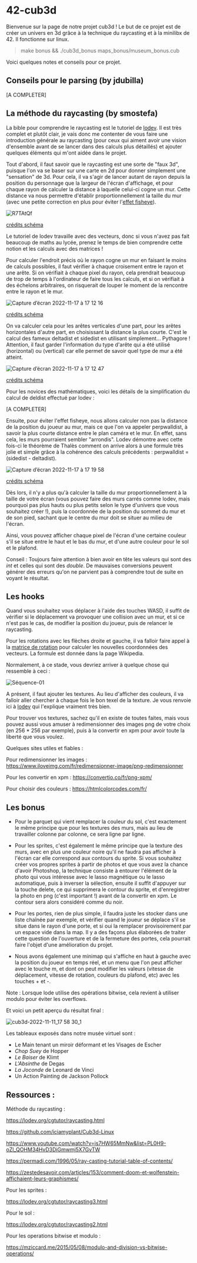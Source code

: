 # 42-cub3d

Bienvenue sur la page de notre projet cub3d ! Le but de ce projet est de créer un univers en 3d grâce à la technique du raycasting et à la minilibx de 42. Il fonctionne sur linux.

> make bonus && ./cub3d_bonus maps_bonus/museum_bonus.cub

Voici quelques notes et conseils pour ce projet.

## Conseils pour le parsing (by jdubilla)

[A COMPLETER]

## La méthode du raycasting (by smostefa)

La bible pour comprendre le raycasting est le tutoriel de [lodev](https://lodev.org/cgtutor/raycasting.html). Il est très complet et plutôt clair, je vais donc me contenter de vous faire une introduction générale au raycasting (pour ceux qui aiment avoir une vision d'ensemble avant de se lancer dans des calculs plus détaillés) et ajouter quelques éléments qui m'ont aidée dans le projet.

Tout d'abord, il faut savoir que le raycasting est une sorte de "faux 3d", puisque l'on va se baser sur une carte en 2d pour donner simplement une "sensation" de 3d. Pour cela, il va s'agir de lancer autant de rayon depuis la position du personnage que la largeur de l'écran d'affichage, et pour chaque rayon de calculer la distance à laquelle celui-ci cogne un mur. Cette distance va nous permettre d'établir proportionnellement la taille du mur (avec une petite correction en plus pour éviter l'[effet fisheye](https://fr.wikipedia.org/wiki/Objectif_fisheye)).

![R7TAtQf](https://user-images.githubusercontent.com/96736158/202495984-479fc463-2a16-40cf-953d-f31c3d5b365e.png)

[crédits schéma](https://tiplanet.org/forum/viewtopic.php?t=15033)

Le tutoriel de lodev travaille avec des vecteurs, donc si vous n'avez pas fait beaucoup de maths au lycée, prenez le temps de bien comprendre cette notion et les calculs avec des matrices !

Pour calculer l'endroit précis où le rayon cogne un mur en faisant le moins de calculs possibles, il faut vérifier à chaque croisement entre le rayon et une arête. Si on vérifiait à chaque pixel du rayon, cela prendrait beaucoup de trop de temps à l'ordinateur de faire tous les calculs, et si on vérifiait à des échelons arbitraires, on risquerait de louper le moment de la rencontre entre le rayon et le mur.

![Capture d’écran 2022-11-17 à 17 12 16](https://user-images.githubusercontent.com/96736158/202498559-fa4d2c8a-4536-4b66-a933-31a923744ae6.png)

[crédits schéma](https://lodev.org/cgtutor/raycasting.html)

On va calculer cela pour les arêtes verticales d'une part, pour les arêtes horizontales d'autre part, en choisissant la distance la plus courte. C'est le calcul des fameux deltadist et sidedist en utilisant simplement... Pythagore ! Attention, il faut garder l'information du type d'arête qui a été utilisé (horizontal) ou (vertical) car elle permet de savoir quel type de mur a été atteint.

![Capture d’écran 2022-11-17 à 17 12 47](https://user-images.githubusercontent.com/96736158/202498683-4eb5d0cf-7c78-4025-a011-1fa0e73f54ec.png)

[crédits schéma](https://lodev.org/cgtutor/raycasting.html)

Pour les novices des mathématiques, voici les détails de la simplification du calcul de deldist effectué par lodev :

[A COMPLETER]

Ensuite, pour éviter l'effet fisheye, nous allons calculer non pas la distance de la position du joueur au mur, mais ce que l'on va appeler perpwalldist, à savoir la plus courte distance entre le plan caméra et le mur. En effet, sans cela, les murs pourraient sembler "arrondis". Lodev démontre avec cette fois-ci le théorème de Thalès comment on arrive alors à une formule très jolie et simple grâce à la cohérence des calculs précédents : perpwalldist = (sidedist - deltadist).

![Capture d’écran 2022-11-17 à 17 19 58](https://user-images.githubusercontent.com/96736158/202500275-f76c4927-c0de-48a4-aa71-9275c3af14a3.png)

[crédits schéma](https://lodev.org/cgtutor/raycasting.html)

Dès lors, il n'y a plus qu'à calculer la taille du mur proportionnellement à la taille de votre écran (vous pouvez faire des murs carrés comme lodev, mais pourquoi pas plus hauts ou plus petits selon le type d'univers que vous souhaitez créer !), puis la coordonnée de la position du sommet du mur et de son pied, sachant que le centre du mur doit se situer au milieu de l'écran.

Ainsi, vous pouvez afficher chaque pixel de l'écran d'une certaine couleur s'il se situe entre le haut et le bas du mur, et d'une autre couleur pour le sol et le plafond.

Conseil : Toujours faire attention à bien avoir en tête les valeurs qui sont des _int_ et celles qui sont des _double_. De mauvaises conversions peuvent générer des erreurs qu'on ne parvient pas à comprendre tout de suite en voyant le résultat.

## Les hooks

Quand vous souhaitez vous déplacer à l'aide des touches WASD, il suffit de vérifier si le déplacement va provoquer une collision avec un mur, et si ce n'est pas le cas, de modifier la position du joueur, puis de relancer le raycasting.

Pour les rotations avec les flèches droite et gauche, il va falloir faire appel à la [matrice de rotation](https://en.wikipedia.org/wiki/Rotation_matrix) pour calculer les nouvelles coordonnées des vecteurs. La formule est donnée dans la page Wikipedia.

Normalement, à ce stade, vous devriez arriver à quelque chose qui ressemble à ceci :

![Séquence-01](https://user-images.githubusercontent.com/96736158/202499382-357241a1-e3f6-4e46-add4-3a0cb0f2bb59.gif)

A présent, il faut ajouter les textures. Au lieu d'afficher des couleurs, il va falloir aller chercher à chaque fois le bon texel de la texture. Je vous renvoie ici à [lodev](https://lodev.org/cgtutor/raycasting.html#Wolfenstein_3D_Textures_) qui l'explique vraiment très bien.

Pour trouver vos textures, sachez qu'il en existe de toutes faites, mais vous pouvez aussi vous amuser à redimensionner des images png de votre choix (en 256 * 256 par exemple), puis à la convertir en xpm pour avoir toute la liberté que vous voulez.

Quelques sites utiles et fiables :

Pour redimensionner les images : https://www.iloveimg.com/fr/redimensionner-image/png-redimensionner

Pour les convertir en xpm : https://convertio.co/fr/png-xpm/

Pour choisir des couleurs : https://htmlcolorcodes.com/fr/

## Les bonus

* Pour le parquet qui vient remplacer la couleur du sol, c'est exactement le même principe que pour les textures des murs, mais au lieu de travailler colonne par colonne, ce sera ligne par ligne.

* Pour les sprites, c'est également le même principe que la texture des murs, avec en plus une couleur noire qu'il ne faudra pas afficher à l'écran car elle correspond aux contours du sprite. Si vous souhaitez créer vos propres sprites à partir de photos et que vous avez la chance d'avoir Photoshop, la technique consiste à entourer l'élément de la photo qui vous intéresse avec le lasso magnétique ou le lasso automatique, puis à inverser la sélection, ensuite il suffit d'appuyer sur la touche delete, ce qui supprimera le contour du sprite, et d'enregistrer la photo en png (c'est important !) avant de la convertir en xpm. Le contour sera alors considéré comme du noir.

* Pour les portes, rien de plus simple, il faudra juste les stocker dans une liste chaînée par exemple, et vérifier quand le joueur se déplace s'il se situe dans le rayon d'une porte, et si oui la remplacer provisoirement par un espace vide dans la map. Il y a des façons plus élaborées de traiter cette question de l'ouverture et de la fermeture des portes, cela pourrait faire l'objet d'une amélioration du projet.

* Nous avons également une minimap qui s'affiche en haut à gauche avec la position du joueur en temps réel, et un menu que l'on peut afficher avec le touche m, et dont on peut modifier les valeurs (vitesse de déplacement, vitesse de rotation, couleurs du plafond, etc) avec les touches + et -.

Note : Lorsque lode utilise des opérations bitwise, cela revient à utiliser modulo pour éviter les overflows.

Et voici un petit aperçu du résultat final :

![cub3d-2022-11-11_17 58 30_1](https://user-images.githubusercontent.com/96736158/202507280-bf591c8a-0e63-4b73-b1ea-34db635da098.gif)

Les tableaux exposés dans notre musée virtuel sont :
- Le Main tenant un miroir déformant et les Visages de Escher
- _Chop Suey_ de Hopper
- _Le Baiser_ de Klimt
- _L'Absinthe_ de Degas
- _La Joconde_ de Leonard de Vinci
- Un Action Painting de Jackson Pollock

## Ressources : 

Méthode du raycasting :

https://lodev.org/cgtutor/raycasting.html

https://github.com/iciamyplant/Cub3d-Linux

https://www.youtube.com/watch?v=js7HW65MmNw&list=PL0H9-oZl_QOHM34HvD3DiGmwmj5X7GvTW

https://permadi.com/1996/05/ray-casting-tutorial-table-of-contents/

https://zestedesavoir.com/articles/153/comment-doom-et-wolfenstein-affichaient-leurs-graphismes/

Pour les sprites :

https://lodev.org/cgtutor/raycasting3.html

Pour le sol :

https://lodev.org/cgtutor/raycasting2.html

Pour les operations bitwise et modulo :

https://mziccard.me/2015/05/08/modulo-and-division-vs-bitwise-operations/
